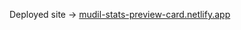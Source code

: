 

Deployed site -> <a href='https://mudil-stats-preview-card.netlify.app/'>mudil-stats-preview-card.netlify.app</a>

